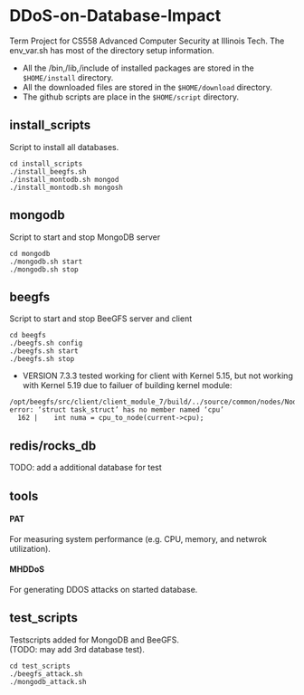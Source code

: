 # DDoS-on-Database-Impact
Term Project for CS558 Advanced Computer Security at Illinois Tech.
The env_var.sh has most of the directory setup information. 
- All the /bin,/lib,/include of installed packages are stored in the `$HOME/install` directory. 
- All the downloaded files are stored in the `$HOME/download` directory.
- The github scripts are place in the `$HOME/script` directory.

## install_scripts
Script to install all databases.
```
cd install_scripts
./install_beegfs.sh  
./install_montodb.sh mongod
./install_montodb.sh mongosh
```

## mongodb
Script to start and stop MongoDB server
```
cd mongodb
./mongodb.sh start
./mongodb.sh stop
```

## beegfs
Script to start and stop BeeGFS server and client
```
cd beegfs
./beegfs.sh config
./beegfs.sh start
./beegfs.sh stop
```
* VERSION 7.3.3 tested working for client with Kernel 5.15, but not working with Kernel 5.19 due to failuer of building kernel module:
```
/opt/beegfs/src/client/client_module_7/build/../source/common/nodes/NodeConnPool.c:162:34: error: ‘struct task_struct’ has no member named ‘cpu’
  162 |    int numa = cpu_to_node(current->cpu);
```

## redis/rocks_db
TODO: add a additional database for test

## tools
#### PAT
For measuring system performance (e.g. CPU, memory, and netwrok utilization).
#### MHDDoS
For generating DDOS attacks on started database. 

## test_scripts
Testscripts added for MongoDB and BeeGFS. \
(TODO: may add 3rd database test).
```
cd test_scripts
./beegfs_attack.sh  
./mongodb_attack.sh
```



